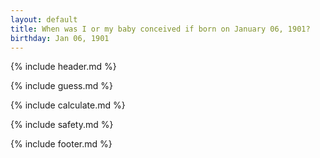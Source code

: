 ```yaml
---
layout: default
title: When was I or my baby conceived if born on January 06, 1901?
birthday: Jan 06, 1901
---
```


{% include header.md %}

{% include guess.md %}

{% include calculate.md %}

{% include safety.md %}

{% include footer.md %}



